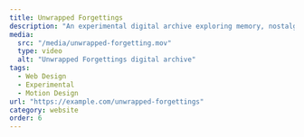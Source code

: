 ```yaml
---
title: Unwrapped Forgettings
description: "An experimental digital archive exploring memory, nostalgia, and the ephemeral nature of online content. The project creates an immersive journey through forgotten moments, preserved and reimagined."
media:
  src: "/media/unwrapped-forgetting.mov"
  type: video
  alt: "Unwrapped Forgettings digital archive"
tags:
  - Web Design
  - Experimental
  - Motion Design
url: "https://example.com/unwrapped-forgettings"
category: website
order: 6
---
```


